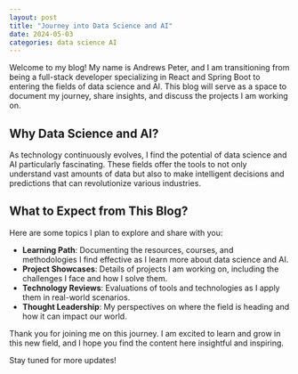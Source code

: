 ```yaml
---
layout: post
title: "Journey into Data Science and AI"
date: 2024-05-03
categories: data science AI
---
```


Welcome to my blog! My name is Andrews Peter, and I am transitioning from being a full-stack developer specializing in React and Spring Boot to entering the fields of data science and AI. This blog will serve as a space to document my journey, share insights, and discuss the projects I am working on.

## Why Data Science and AI?

As technology continuously evolves, I find the potential of data science and AI particularly fascinating. These fields offer the tools to not only understand vast amounts of data but also to make intelligent decisions and predictions that can revolutionize various industries.

## What to Expect from This Blog?

Here are some topics I plan to explore and share with you:

- **Learning Path**: Documenting the resources, courses, and methodologies I find effective as I learn more about data science and AI.
- **Project Showcases**: Details of projects I am working on, including the challenges I face and how I solve them.
- **Technology Reviews**: Evaluations of tools and technologies as I apply them in real-world scenarios.
- **Thought Leadership**: My perspectives on where the field is heading and how it can impact our world.

Thank you for joining me on this journey. I am excited to learn and grow in this new field, and I hope you find the content here insightful and inspiring.

Stay tuned for more updates!

